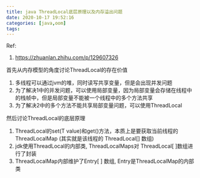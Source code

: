 ```yaml
---
title: java ThreadLocal底层原理以及内存溢出问题
date: 2020-10-17 19:52:16
categories: [java,oom]
tags:
---
```


Ref:

1. https://zhuanlan.zhihu.com/p/129607326



首先从内存模型的角度讨论ThreadLocal的存在价值

1. 多线程可以通过jvm的堆，同时读写共享变量，但是会出现并发问题
2. 为了解决1中的并发问题，可以使用局部变量，因为局部变量会存储在线程中的栈帧中，但是局部变量不能被一个线程中的多个方法共享
3. 为了解决2中的多个方法不能共享局部变量问题，可以使用ThreadLocal



然后讨论ThreadLocal的底层原理

1. ThreadLocal的set(T value)和get()方法，本质上是要获取当前线程的ThreadLocalMap (其实就是该线程的 ThreadLocal[]  数组)
2. jdk使用ThreadLocal的内部类, ThreadLocalMaps对 ThreadLocal[ ]数组进行了封装
3. ThreadLocalMap内部维护了Entry[ ] 数组, Entry是ThreadLocalMap的内部类